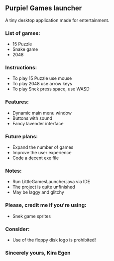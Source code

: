 ## Purpie! Games launcher
A tiny desktop application made for entertainment.  
### List of games:
- 15 Puzzle
- Snake game
- 2048

### Instructions:
- To play 15 Puzzle use mouse
- To play 2048 use arrow keys
- To play Snek press space, use WASD

### Features:
- Dynamic main menu window
- Buttons with sound
- Fancy lavender interface

### Future plans:
- Expand the number of games
- Improve the user experience
- Code a decent exe file

### Notes:
- Run LittleGamesLauncher.java via IDE
- The project is quite unfinished
- May be laggy and glitchy

### Please, credit me if you're using:
- Snek game sprites

### Consider:
- Use of the floppy disk logo is prohibited!

### Sincerely yours, Kira Egen
